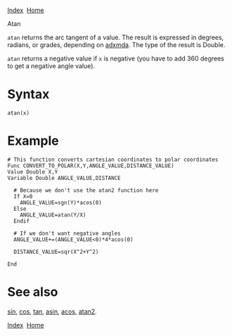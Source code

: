 [Index](index.html)  [Home](getting-started_home.html)

Atan

`atan` returns the arc tangent of a value. The result is expressed in degrees, radians, or grades, depending on [adxmda](4gl_adxmda.html). The type of the result is Double.

`atan` returns a negative value if `x` is negative (you have to add 360 degrees to get a negative angle value).

# Syntax

```
atan(x)
```

# Example

```
# This function converts cartesian coordinates to polar coordinates
Func CONVERT_TO_POLAR(X,Y,ANGLE_VALUE,DISTANCE_VALUE)
Value Double X,Y
Variable Double ANGLE_VALUE,DISTANCE

  # Because we don't use the atan2 function here
  If X=0
    ANGLE_VALUE=sgn(Y)*acos(0)
  Else
    ANGLE_VALUE=atan(Y/X)
  Endif

  # If we don't want negative angles
  ANGLE_VALUE+=(ANGLE_VALUE<0)*4*acos(0)

  DISTANCE_VALUE=sqr(X^2+Y^2)

End
```

# See also

[sin](4gl_sin.html), [cos](4gl_cos.html), [tan](4gl_tan.html), [asin](4gl_asin.html), [acos](4gl_acos.html), [atan2](4gl_atan2.html).

  

[Index](index.html)  [Home](getting-started_home.html)